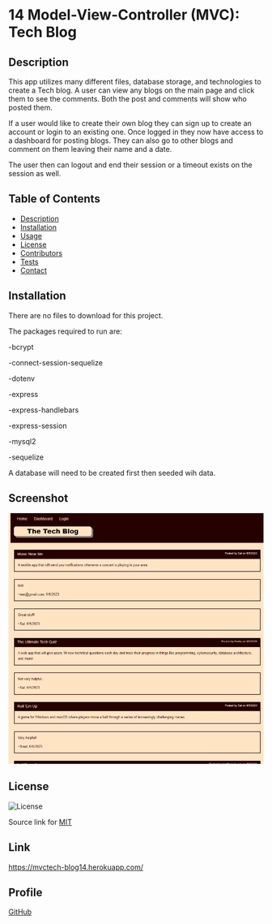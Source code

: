 # 14 Model-View-Controller (MVC): Tech Blog

## Description

This app utilizes many different files, database storage, and technologies to create a Tech blog. A user can view any blogs on the main page and click them to see the comments. Both the post and comments will show who posted them. 

If a user would like to create their own blog they can sign up to create an account or login to an existing one. Once logged in they now have access to a dashboard for posting blogs. They can also go to other blogs and comment on them leaving their name and a date. 

The user then can logout and end their session or a timeout exists on the session as well. 
   
## Table of Contents
- [Description](#description)
- [Installation](#installation)
- [Usage](#usage)
- [License](#license)
- [Contributors](#contributors)
- [Tests](#tests)
- [Contact](#contact)

## Installation

There are no files to download for this project.

The packages required to run are:

-bcrypt

-connect-session-sequelize

-dotenv

-express

-express-handlebars

-express-session

-mysql2

-sequelize 

A database will need to be created first then seeded wih data. 

## Screenshot

![An example blog:](assets/images/techblogexample.PNG)

## License

![License](https://img.shields.io/badge/License-MIT-yellow.svg)

Source link for [MIT](https://opensource.org/licenses/MIT)

## Link

https://mvctech-blog14.herokuapp.com/

## Profile

[GitHub](https://github.com/JustinBugarin)